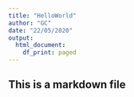 ```yaml
---
title: "HelloWorld"
author: "GC"
date: "22/05/2020"
output:
  html_document:
    df_print: paged
---
```


## This is a markdown file
